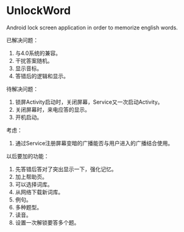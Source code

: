 UnlockWord
==========

Android lock screen application in order to memorize english words.

已解决问题：
 1. 与4.0系统的兼容。
 2. 干扰答案随机。
 3. 显示音标。
 4. 答错后的逻辑和显示。

待解决问题：
 1. 锁屏Activity启动时，关闭屏幕，Service又一次启动Activity。
 2. 关闭屏幕时，来电应答的显示。
 3. 开机启动。

考虑：
 1. 通过Service注册屏幕变暗的广播能否与用户进入的广播结合使用。

以后要加的功能：
 1. 先答错后答对了突出显示一下，强化记忆。 
 2. 加上帮助页。
 3. 可以选择词库。
 4. 从网络下载新词库。
 5. 例句。
 6. 多种题型。
 7. 读音。
 8. 设置一次解锁要答多个题。
